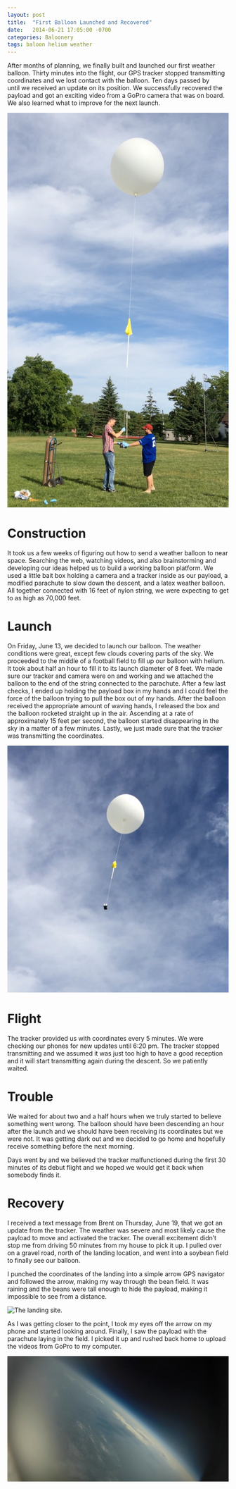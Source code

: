 ```yaml
---
layout: post
title:  "First Balloon Launched and Recovered"
date:   2014-06-21 17:05:00 -0700
categories: Baloonery
tags: baloon helium weather
---
```


After months of planning, we finally built and launched our first weather balloon. Thirty minutes into the flight, our GPS tracker stopped transmitting coordinates and we lost contact with the balloon. Ten days passed by until we received an update on its position. We successfully recovered the payload and got an exciting video from a GoPro camera that was on board. We also learned what to improve for the next launch.

![Brent and I launching the first balloon.](/assets/2014-06-21-first-baloon-launched-and-recovered/0.jpg)

# Construction
It took us a few weeks of figuring out how to send a weather balloon to near space. Searching the web, watching videos, and also brainstorming and developing our ideas helped us to build a working balloon platform. We used a little bait box holding a camera and a tracker inside as our payload, a modified parachute to slow down the descent, and a latex weather balloon. All together connected with 16 feet of nylon string, we were expecting to get to as high as 70,000 feet.

# Launch
On Friday, June 13, we decided to launch our balloon. The weather conditions were great, except few clouds covering parts of the sky. We proceeded to the middle of a football field to fill up our balloon with helium. It took about half an hour to fill it to its launch diameter of 8 feet. We made sure our tracker and camera were on and working and we attached the balloon to the end of the string connected to the parachute. After a few last checks, I ended up holding the payload box in my hands and I could feel the force of the balloon trying to pull the box out of my hands. After the balloon received the appropriate amount of waving hands, I released the box and the balloon rocketed straight up in the air. Ascending at a rate of approximately 15 feet per second, the balloon started disappearing in the sky in a matter of a few minutes. Lastly, we just made sure that the tracker was transmitting the coordinates.

![The balloon few seconds after launch.](/assets/2014-06-21-first-baloon-launched-and-recovered/1.jpg)

# Flight
The tracker provided us with coordinates every 5 minutes. We were checking our phones for new updates until 6:20 pm. The tracker stopped transmitting and we assumed it was just too high to have a good reception and it will start transmitting again during the descent. So we patiently waited.

# Trouble
We waited for about two and a half hours when we truly started to believe something went wrong. The balloon should have been descending an hour after the launch and we should have been receiving its coordinates but we were not. It was getting dark out and we decided to go home and hopefully receive something before the next morning.

Days went by and we believed the tracker malfunctioned during the first 30 minutes of its debut flight and we hoped we would get it back when somebody finds it.

# Recovery
I received a text message from Brent on Thursday, June 19, that we got an update from the tracker. The weather was severe and most likely cause the payload to move and activated the tracker. The overall excitement didn’t stop me from driving 50 minutes from my house to pick it up. I pulled over on a gravel road, north of the landing location, and went into a soybean field to finally see our balloon.

I punched the coordinates of the landing into a simple arrow GPS navigator and followed the arrow, making my way through the bean field. It was raining and the beans were tall enough to hide the payload, making it impossible to see from a distance.

![The landing site.](/assets/2014-06-21-first-baloon-launched-and-recovered/2.jpg)

As I was getting closer to the point, I took my eyes off the arrow on my phone and started looking around. Finally, I saw the payload with the parachute laying in the field. I picked it up and rushed back home to upload the videos from GoPro to my computer.

![The atmosphere from an altitude of around 60,000 ft.](/assets/2014-06-21-first-baloon-launched-and-recovered/3.jpg)